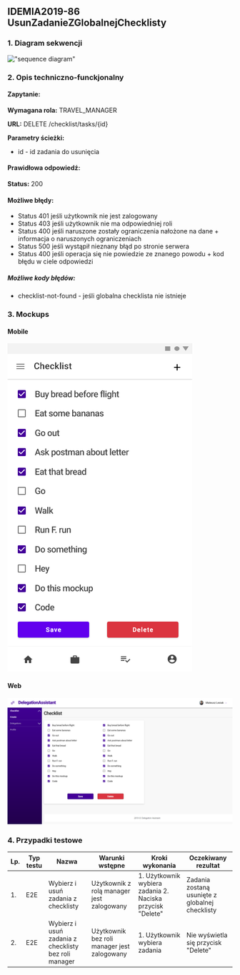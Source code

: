 ## IDEMIA2019-86 UsunZadanieZGlobalnejChecklisty

### 1. Diagram sekwencji

!["sequence diagram"](https://www.plantuml.com/plantuml/svg/SoWkIImgAStDuL9opibCpIjHqhLJSiv8JSxEoImkSSxFAodApyb9BLAoIadDIIr93KaipdOhoi-5Az7moSzBLoW12dkcQ79XrOfiOd1gKLbcSYgHngKabYGc9HQdAhWuSM6QeMlducHLM9fQLCdba9gN0lG40000)

### 2. Opis techniczno-funckjonalny

#### Zapytanie:

**Wymagana rola:** TRAVEL_MANAGER

**URL:** DELETE /checklist/tasks/{id}

**Parametry ścieżki:**

- id - id zadania do usunięcia

#### Prawidłowa odpowiedź:

**Status:** 200

#### Możliwe błędy:

- Status 401 jeśli użytkownik nie jest zalogowany
- Status 403 jeśli użytkownik nie ma odpowiedniej roli
- Status 400 jeśli naruszone zostały ograniczenia nałożone na dane + informacja o naruszonych ograniczeniach
- Status 500 jeśli wystąpił nieznany błąd po stronie serwera
- Status 400 jeśli operacja się nie powiedzie ze znanego powodu + kod błędu w ciele odpowiedzi

##### Możliwe kody błędów:

- checklist-not-found - jeśli globalna checklista nie istnieje

### 3. Mockups

#### Mobile

![Mobile](./mockups/MobileChecklist.png?raw=true "Mobile")

#### Web

![Web](./mockups/WebChecklist.png?raw=true "Web")

### 4. Przypadki testowe

| Lp. | Typ testu | Nazwa                                                | Warunki wstępne                             | Kroki wykonania                                            | Oczekiwany rezultat                             |
| --- | --------- | ---------------------------------------------------- | ------------------------------------------- | ---------------------------------------------------------- | ----------------------------------------------- |
| 1.  | E2E       | Wybierz i usuń zadania z checklisty                  | Użytkownik z rolą manager jest zalogowany   | 1. Użytkownik wybiera zadania 2. Naciska przycisk "Delete" | Zadania zostaną usunięte z globalnej checklisty |
| 2.  | E2E       | Wybierz i usuń zadania z checklisty bez roli manager | Użytkownik bez roli manager jest zalogowany | 1. Użytkownik wybiera zadania                              | Nie wyświetla się przycisk "Delete"             |

